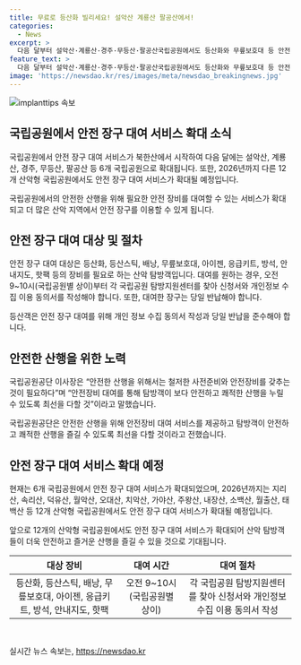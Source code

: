 ```yaml
---
title: 무료로 등산화 빌리세요! 설악산 계룡산 팔공산에서!
categories:
  - News
excerpt: >
  다음 달부터 설악산·계룡산·경주·무등산·팔공산국립공원에서도 등산화와 무릎보호대 등 안전 장구를 무상으로 빌릴 수 있게 된다. 국립공원공단은 이러한 안전 장구 무상 대여 서비스를 북한산국립공원에서 시범운영 중이며 7월 1일부터 다른 국립공원으로 확대한다고 30일 밝혔다. 이에 대여를 희망하는 탐방객은 오전 9~10시(국립공원별 상이)부터 각 국립공원 탐방지원센터를 찾아 신청서와 개인정보 수집 이용 동의서를 작성해야 하며, 장구는 당일 반납해야 한다. 앞으로는 2026년까지 나머지 12개 산악형 국립공원에서도 안전 장구 대여 서비스를 확대할 계획이라고 한다.
feature_text: >
  다음 달부터 설악산·계룡산·경주·무등산·팔공산국립공원에서도 등산화와 무릎보호대 등 안전 장구를 무상으로 빌릴 수 있게 된다. 국립공원공단은 이러한 안전 장구 무상 대여 서비스를 북한산국립공원에서 시범운영 중이며 7월 1일부터 다른 국립공원으로 확대한다고 30일 밝혔다. 이에 대여를 희망하는 탐방객은 오전 9~10시(국립공원별 상이)부터 각 국립공원 탐방지원센터를 찾아 신청서와 개인정보 수집 이용 동의서를 작성해야 하며, 장구는 당일 반납해야 한다. 앞으로는 2026년까지 나머지 12개 산악형 국립공원에서도 안전 장구 대여 서비스를 확대할 계획이라고 한다.
image: 'https://newsdao.kr/res/images/meta/newsdao_breakingnews.jpg'
---
```


<p><img src="https://newsdao.kr/res/images/meta/newsdao_breakingnews.jpg" alt="implanttips 속보" /></p>

<h2 data-ke-size="size26">국립공원에서 안전 장구 대여 서비스 확대 소식</h2>

<p>국립공원에서 안전 장구 대여 서비스가 북한산에서 시작하여 다음 달에는 설악산, 계룡산, 경주, 무등산, 팔공산 등 6개 국립공원으로 확대됩니다. 또한, 2026년까지 다른 12개 산악형 국립공원에서도 안전 장구 대여 서비스가 확대될 예정입니다.</p>

<p data-ke-size="size16">국립공원에서의 안전한 산행을 위해 필요한 안전 장비를 대여할 수 있는 서비스가 확대되고 더 많은 산악 지역에서 안전 장구를 이용할 수 있게 됩니다.</p>

<h2 data-ke-size="size24">안전 장구 대여 대상 및 절차</h2>

<p>안전 장구 대여 대상은 등산화, 등산스틱, 배낭, 무릎보호대, 아이젠, 응급키트, 방석, 안내지도, 핫팩 등의 장비를 필요로 하는 산악 탐방객입니다. 대여를 원하는 경우, 오전 9~10시(국립공원별 상이)부터 각 국립공원 탐방지원센터를 찾아 신청서와 개인정보 수집 이용 동의서를 작성해야 합니다. 또한, 대여한 장구는 당일 반납해야 합니다.</p>

<p data-ke-size="size16">등산객은 안전 장구 대여를 위해 개인 정보 수집 동의서 작성과 당일 반납을 준수해야 합니다.</p>

<h2 data-ke-size="size24">안전한 산행을 위한 노력</h2>

<p>국립공원공단 이사장은 “안전한 산행을 위해서는 철저한 사전준비와 안전장비를 갖추는 것이 필요하다”며 “안전장비 대여를 통해 탐방객이 보다 안전하고 쾌적한 산행을 누릴 수 있도록 최선을 다할 것”이라고 말했습니다.</p>

<p data-ke-size="size16">국립공원공단은 안전한 산행을 위해 안전장비 대여 서비스를 제공하고 탐방객이 안전하고 쾌적한 산행을 즐길 수 있도록 최선을 다할 것이라고 전했습니다.</p>

<h2 data-ke-size="size24">안전 장구 대여 서비스 확대 예정</h2>

<p>현재는 6개 국립공원에서 안전 장구 대여 서비스가 확대되었으며, 2026년까지는 지리산, 속리산, 덕유산, 월악산, 오대산, 치악산, 가야산, 주왕산, 내장산, 소백산, 월출산, 태백산 등 12개 산악형 국립공원에서도 안전 장구 대여 서비스가 확대될 예정입니다. </p>

<p data-ke-size="size16">앞으로 12개의 산악형 국립공원에서도 안전 장구 대여 서비스가 확대되어 산악 탐방객들이 더욱 안전하고 즐거운 산행을 즐길 수 있을 것으로 기대됩니다.</p>

<table>
    <thead>
        <tr>
            <th style="text-align: center;">대상 장비</th>
            <th style="text-align: center;">대여 시간</th>
            <th style="text-align: center;">대여 절차</th>
        </tr>
    </thead>
    <tbody>
        <tr>
            <td style="text-align: center;">등산화, 등산스틱, 배낭, 무릎보호대, 아이젠, 응급키트, 방석, 안내지도, 핫팩</td>
            <td style="text-align: center;">오전 9~10시(국립공원별 상이)</td>
            <td style="text-align: center;">각 국립공원 탐방지원센터를 찾아 신청서와 개인정보 수집 이용 동의서 작성</td>
        </tr>
    </tbody>
</table>

<p data-ke-size="size16">&nbsp;</p>
실시간 뉴스 속보는, <a href="https://newsdao.kr" rel="dofollow">https://newsdao.kr</a>


